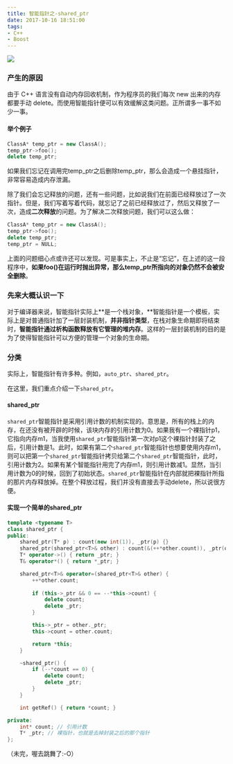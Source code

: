 ```yaml
---
title: 智能指针之-shared_ptr
date: 2017-10-16 18:51:00
tags:
- C++
- Boost
---
```


![](http://oklbfi1yj.bkt.clouddn.com/%E6%99%BA%E8%83%BD%E6%8C%87%E9%92%88%E4%B9%8B-shared_ptr/100.jpg)

### 产生的原因

由于 C++ 语言没有自动内存回收机制，作为程序员的我们每次 new 出来的内存都要手动 delete。而使用智能指针便可以有效缓解这类问题。正所谓多一事不如少一事。

#### 举个例子

```c++
ClassA* temp_ptr = new ClassA();
temp_ptr->foo();
delete temp_ptr;
```

如果我们忘记在调用完temp_ptr之后删除temp_ptr，那么会造成一个悬挂指针，非常容易造成内存泄漏。

除了我们会忘记释放的问题，还有一些问题，比如说我们在前面已经释放过了一次指针。但是，我们写着写着代码，就忘记了之前已经释放过了，然后又释放了一次，造成**二次释放**的问题。为了解决二次释放问题，我们可以这么做：

```C++
ClassA* temp_ptr = new ClassA();
temp_ptr->foo();
delete temp_ptr;
temp_ptr = NULL;
```

上面的问题细心点或许还可以发现。可是事实上，不止是“忘记”，在上述的这一段程序中，**如果foo()在运行时抛出异常，那么temp_ptr所指向的对象仍然不会被安全删除**。

<!-- more -->

### 先来大概认识一下

对于编译器来说，智能指针实际上**是一个栈对象，**智能指针是一个模板，实际上是对普通指针加了一层封装机制，**并非指针类型**，在栈对象生命期即将结束时，**智能指针通过析构函数释放有它管理的堆内存**。这样的一层封装机制的目的是为了使得智能指针可以方便的管理一个对象的生命期。

### 分类

实际上，智能指针有许多种。例如，`auto_ptr`、`shared_ptr`。

在这里，我们重点介绍一下`shared_ptr`。

#### shared_ptr

`shared_ptr`智能指针是采用引用计数的机制实现的。意思是，所有的栈上的内存，在还没有被开辟的时候，该块内存的引用计数为0。如果我有一个裸指针p1，它指向内存m1，当我使用`shared_ptr`智能指针第一次对p1这个裸指针封装了之后，引用计数是1。此时，如果有第二个`shared_ptr`智能指针也想要使用内存m1，则可以把第一个`shared_ptr`智能指针拷贝给第二个`shared_ptr`智能指针，此时，引用计数为2。如果有某个智能指针用完了内存m1，则引用计数减1。显然，当引用计数为0的时候，回到了初始状态。`shared_ptr`智能指针在内部就把裸指针所指的那片内存释放掉。在整个释放过程，我们并没有直接去手动delete，所以说很方便。

#### 实现一个简单的shared_ptr

```c++
template <typename T>
class shared_ptr {
public:
    shared_ptr(T* p) : count(new int(1)), _ptr(p) {}
    shared_ptr(shared_ptr<T>& other) : count(&(++*other.count)), _ptr(other._ptr) {}
    T* operator->() { return _ptr; }
    T& operator*() { return *_ptr; }

    shared_ptr<T>& operator=(shared_ptr<T>& other) {
        ++*other.count;
        
        if (this->_ptr && 0 == --*this->count) {
            delete count;
            delete _ptr;
        }

        this->_ptr = other._ptr;
        this->count = other.count;

        return *this;
    }

    ~shared_ptr() {
        if (--*count == 0) {
            delete count;
            delete _ptr;
        }
    }

    int getRef() { return *count; }

private:
    int* count; // 引用计数
    T* _ptr; // 裸指针，也就是去掉封装之后的那个指针
};
```

（未完，喔去跳舞了:-O）